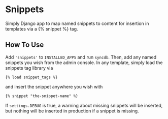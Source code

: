 # Snippets

Simply Django app to map named snippets to content for insertion in templates
via a {% snippet %} tag.

## How To Use

Add `'snippets'` to `INSTALLED_APPS` and run `syncdb`. Then, add any named
snippets you wish from the admin console. In any template, simply load the
snippets tag library via

    {% load snippet_tags %}

and insert the snippet anywhere you wish with

    {% snippet "the-snippet-name" %}

If `settings.DEBUG` is true, a warning about missing snippets will be inserted,
but nothing will be inserted in production if a snippet is missing.
